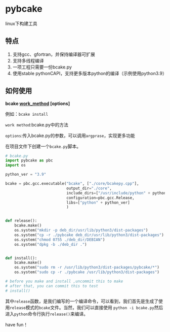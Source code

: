 # pybcake

linux下构建工具

## 特点

1. 支持gcc、gfortran，并保持编译器可扩展
2. 支持多线程编译
3. 一项工程只需要一份bcake.py
4. 使用stable pythonCAPI，支持更多版本python的编译（示例使用python3.9）

## 如何使用

**bcake <u>work_method</u> [options]**

例如：`bcake install`

`work method`:bcake.py中的方法

`options`:传入bcake.py的参数，可以调用`argprase`，实现更多功能

在项目文件下创建一个`bcake.py`脚本。

```python
# bcake.py
import pybcake as pbc
import os

python_ver = "3.9"

bcake = pbc.gcc.executable("bcake", ["./core/bcakepy.cpp"],
                           output_dir="./core",
                           include_dirs=["/usr/include/python" + python_ver],
                           configuration=pbc.gcc.Release,
                           libs=["python" + python_ver]
                           )


def release():
    bcake.make()
    os.system("mkdir -p deb_dir/usr/lib/python3/dist-packages")
    os.system("cp -r ./pybcake deb_dir/usr/lib/python3/dist-packages")
    os.system("chmod 0755 ./deb_dir/DEBIAN")
    os.system("dpkg -b ./deb_dir .")


def install():
    bcake.make()
    os.system("sudo rm -r /usr/lib/python3/dist-packages/pybcake/*")
    os.system("sudo cp -r ./pybcake /usr/lib/python3/dist-packages")

# before you make and install ,uncommit this to make
# after that, you can commit this to test
# install()


```

其中`release`函数，是我们编写的一个编译命令，可以看到，我们首先是生成了使用`release`模式的`bcake`文件。当然，我们可以直接使用 `python -i bcake.py`然后进入`python`命令行执行`release()`来编译。

have fun！

